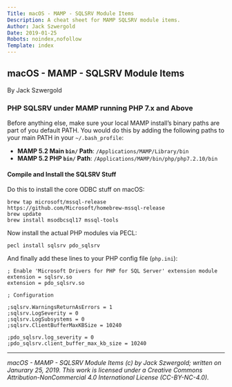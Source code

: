 ```yaml
---
Title: macOS - MAMP - SQLSRV Module Items
Description: A cheat sheet for MAMP SQLSRV module items.
Author: Jack Szwergold
Date: 2019-01-25
Robots: noindex,nofollow
Template: index
---
```


## macOS - MAMP - SQLSRV Module Items

By Jack Szwergold

### PHP SQLSRV under MAMP running PHP 7.x and Above

Before anything else, make sure your local MAMP install’s binary paths are part of you default PATH. You would do this by adding the following paths to your main PATH in your `~/.bash_profile`:

* **MAMP 5.2 Main `bin/` Path**: `/Applications/MAMP/Library/bin`
* **MAMP 5.2 PHP `bin/` Path**: `/Applications/MAMP/bin/php/php7.2.10/bin`

#### Compile and Install the SQLSRV Stuff

Do this to install the core ODBC stuff on macOS:

	brew tap microsoft/mssql-release https://github.com/Microsoft/homebrew-mssql-release
	brew update
	brew install msodbcsql17 mssql-tools

Now install the actual PHP modules via PECL:

	pecl install sqlsrv pdo_sqlsrv

And finally add these lines to your PHP config file (`php.ini`):

	; Enable 'Microsoft Drivers for PHP for SQL Server' extension module
	extension = sqlsrv.so
	extension = pdo_sqlsrv.so
	
	; Configuration
	
	;sqlsrv.WarningsReturnAsErrors = 1
	;sqlsrv.LogSeverity = 0
	;sqlsrv.LogSubsystems = 0
	;sqlsrv.ClientBufferMaxKBSize = 10240
	
	;pdo_sqlsrv.log_severity = 0
	;pdo_sqlsrv.client_buffer_max_kb_size = 10240

***

*macOS - MAMP - SQLSRV Module Items (c) by Jack Szwergold; written on Janurary 25, 2019. This work is licensed under a Creative Commons Attribution-NonCommercial 4.0 International License (CC-BY-NC-4.0).*